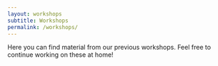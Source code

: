 ```yaml
---
layout: workshops
subtitle: Workshops
permalink: /workshops/
---
```


Here you can find material from our previous workshops.  Feel free to continue working on these at home!

